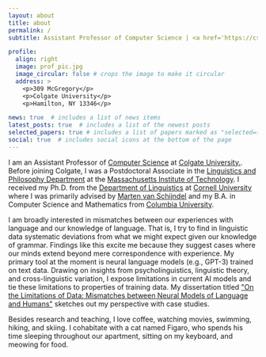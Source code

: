 ```yaml
---
layout: about
title: about
permalink: /
subtitle: Assistant Professor of Computer Science | <a href='https://cs.colgate.edu/'> Colgate University.</a> 

profile:
  align: right
  image: prof_pic.jpg
  image_circular: false # crops the image to make it circular
  address: >
    <p>309 McGregory</p>
    <p>Colgate University</p>
    <p>Hamilton, NY 13346</p>

news: true  # includes a list of news items
latest_posts: true  # includes a list of the newest posts
selected_papers: true # includes a list of papers marked as "selected={true}"
social: true  # includes social icons at the bottom of the page
---
```


I am an Assistant Professor of <a href='https://www.cs.colgate.edu/'>Computer
Science</a> at <a href='https://www.colgate.edu/'> Colgate University.</a>.
Before joining Colgate, I was a Postdoctoral Associate in the <a
href='https://linguistics.mit.edu/'>Linguistics and Philosophy Department</a> at
the <a href='https://www.mit.edu/'>Massachusetts Institute of Technology</a>. I
received my Ph.D. from the <a href='https://linguistics.cornell.edu/'>Department
of Linguistics</a> at <a href='https://www.cornell.edu/'>Cornell University</a>
where I was primarily advised by <a href='https://vansky.github.io/'>Marten van
Schijndel</a> and my B.A. in Computer Science and Mathematics from <a
href='https://www.columbia.edu/'>Columbia University</a>. 

I am broadly interested in mismatches between our experiences with language and
our knowledge of language. That is, I try to find in linguistic data systematic
deviations from what we might expect given our knowledge of grammar. Findings
like this excite me because they suggest cases where our minds extend beyond
mere correspondence with experience. My primary tool at the moment is
neural language models (e.g., GPT-3) trained on text data. Drawing on insights
from psycholinguistics, linguistic theory, and cross-linguistic variation, I
expose limitations in current AI models and tie these limitations to properties
of training data. My dissertation titled <a href=''>"On the Limitations of Data: Mismatches
between Neural Models of Language and Humans"</a> sketches out my perspective with
case studies.  

Besides research and teaching, I love coffee, watching movies, swimming, hiking,
and skiing. I cohabitate with a cat named Figaro, who spends his time sleeping
throughout our apartment, sitting on my keyboard, and meowing for food.
